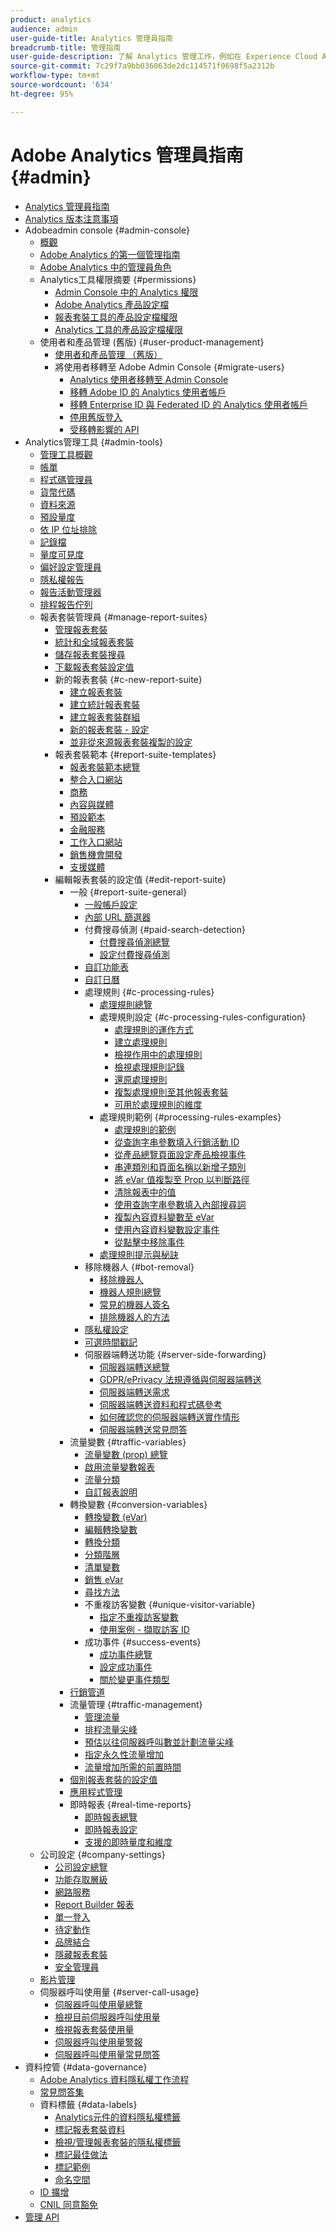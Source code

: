 ```yaml
---
product: analytics
audience: admin
user-guide-title: Analytics 管理員指南
breadcrumb-title: 管理指南
user-guide-description: 了解 Analytics 管理工作，例如在 Experience Cloud Admin Console 中管理使用者和產品、設定報表套裝等。
source-git-commit: 7c29f7a9bb036063de2dc114571f0698f5a2312b
workflow-type: tm+mt
source-wordcount: '634'
ht-degree: 95%

---
```



# Adobe Analytics 管理員指南 {#admin}

+ [Analytics 管理員指南](home.md)
+ [Analytics 版本注意事項](https://experienceleague.adobe.com/docs/analytics/release-notes/latest.html?lang=zh-Hant)
+ Adobeadmin console {#admin-console}
   + [概觀](admin-console/home.md)
   + [Adobe Analytics 的第一個管理指南](admin-console/first-admin-guide.md)
   + [Adobe Analytics 中的管理員角色](admin-console/admin-roles-in-analytics.md)
   + Analytics工具權限摘要 {#permissions}
      + [Admin Console 中的 Analytics 權限](admin-console/permissions/summary-tables.md)
      + [Adobe Analytics 產品設定檔](admin-console/permissions/product-profile.md)
      + [報表套裝工具的產品設定檔權限](admin-console/permissions/report-suite-tools.md)
      + [Analytics 工具的產品設定檔權限](admin-console/permissions/analytics-tools.md)
   + 使用者和產品管理 (舊版) {#user-product-management}
      + [使用者和產品管理 （舊版）](admin-console/user-management2/user-management.md)
      + 將使用者移轉至 Adobe Admin Console {#migrate-users}
         + [Analytics 使用者移轉至 Admin Console](admin-console/user-management2/user-migration/c-migration-tool.md)
         + [移轉 Adobe ID 的 Analytics 使用者帳戶](admin-console/user-management2/user-migration/t-migrate-users.md)
         + [移轉 Enterprise ID 與 Federated ID 的 Analytics 使用者帳戶](admin-console/user-management2/user-migration/migrate-enterprise.md)
         + [停用舊版登入](admin-console/user-management2/user-migration/t-disable-legacy-login.md)
         + [受移轉影響的 API](admin-console/user-management2/user-migration/developer.md)
+ Analytics管理工具 {#admin-tools}
   + [管理工具概觀](admin/c-admin-tools.md)
   + [帳單](admin/billing-admin.md)
   + [程式碼管理員](admin/code-manager-admin.md)
   + [貨幣代碼](admin/currency.md)
   + [資料來源](admin/data-sources.md)
   + [預設量度](admin/default-metrics.md)
   + [依 IP 位址排除](admin/exclude-ip.md)
   + [記錄檔](admin/logs.md)
   + [量度可見度](admin/metric-visibility.md)
   + [偏好設定管理員](admin/preferences-manager.md)
   + [隱私權報告](admin/privacy-reporting.md)
   + [報告活動管理器](admin/reporting-activity.md)
   + [排程報告佇列](admin/scheduled-reports-admin.md)
   + 報表套裝管理員 {#manage-report-suites}
      + [管理報表套裝](admin/c-manage-report-suites/report-suites-admin.md)
      + [統計和全域報表套裝](admin/c-manage-report-suites/rollup-report-suite.md)
      + [儲存報表套裝搜尋](admin/c-manage-report-suites/t-report-suite-saved-search.md)
      + [下載報表套裝設定值](admin/c-manage-report-suites/t-download-rs-settings.md)
      + 新的報表套裝 {#c-new-report-suite}
         + [建立報表套裝](admin/c-manage-report-suites/c-new-report-suite/t-create-a-report-suite.md)
         + [建立統計報表套裝](admin/c-manage-report-suites/c-new-report-suite/t-rollups.md)
         + [建立報表套裝群組](admin/c-manage-report-suites/c-new-report-suite/t-create-rs-group.md)
         + [新的報表套裝 - 設定](admin/c-manage-report-suites/c-new-report-suite/new-report-suite.md)
         + [並非從來源報表套裝複製的設定](admin/c-manage-report-suites/c-new-report-suite/settings-not-copied-from-rs.md)
      + 報表套裝範本 {#report-suite-templates}
         + [報表套裝範本總覽](admin/c-manage-report-suites/c-report-suite-templates/report-suite-templates.md)
         + [整合入口網站](admin/c-manage-report-suites/c-report-suite-templates/aggregator-portal.md)
         + [商務](admin/c-manage-report-suites/c-report-suite-templates/commerce-admin.md)
         + [內容與媒體](admin/c-manage-report-suites/c-report-suite-templates/content-media.md)
         + [預設範本](admin/c-manage-report-suites/c-report-suite-templates/default-rs-template.md)
         + [金融服務](admin/c-manage-report-suites/c-report-suite-templates/financial-services.md)
         + [工作入口網站](admin/c-manage-report-suites/c-report-suite-templates/job-portal.md)
         + [銷售機會開發](admin/c-manage-report-suites/c-report-suite-templates/lead-generation.md)
         + [支援媒體](admin/c-manage-report-suites/c-report-suite-templates/support-media.md)
      + 編輯報表套裝的設定值 {#edit-report-suite}
         + 一般 {#report-suite-general}
            + [一般帳戶設定](admin/c-manage-report-suites/c-edit-report-suites/general/general-acct-settings-admin.md)
            + [內部 URL 篩選器](admin/c-manage-report-suites/c-edit-report-suites/general/internal-url-filter-admin.md)
            + 付費搜尋偵測 {#paid-search-detection}
               + [付費搜尋偵測總覽](admin/c-manage-report-suites/c-edit-report-suites/general/paid-search-detection/paid-search-detection.md)
               + [設定付費搜尋偵測](admin/c-manage-report-suites/c-edit-report-suites/general/paid-search-detection/t-paid-search-detection.md)
            + [自訂功能表](admin/c-manage-report-suites/c-edit-report-suites/general/customize-menus.md)
            + [自訂日曆](admin/c-manage-report-suites/c-edit-report-suites/general/custom-calendar.md)
            + 處理規則 {#c-processing-rules}
               + [處理規則總覽](admin/c-manage-report-suites/c-edit-report-suites/general/c-processing-rules/processing-rules.md)
               + 處理規則設定 {#c-processing-rules-configuration}
                  + [處理規則的運作方式](admin/c-manage-report-suites/c-edit-report-suites/general/c-processing-rules/c-processing-rules-configuration/processing-rules-about.md)
                  + [建立處理規則](admin/c-manage-report-suites/c-edit-report-suites/general/c-processing-rules/c-processing-rules-configuration/t-processing-rules.md)
                  + [檢視作用中的處理規則](admin/c-manage-report-suites/c-edit-report-suites/general/c-processing-rules/c-processing-rules-configuration/t-processing-rules-view.md)
                  + [檢視處理規則記錄](admin/c-manage-report-suites/c-edit-report-suites/general/c-processing-rules/c-processing-rules-configuration/t-processing-rule-view-history.md)
                  + [還原處理規則](admin/c-manage-report-suites/c-edit-report-suites/general/c-processing-rules/c-processing-rules-configuration/t-processing-rules-restore.md)
                  + [複製處理規則至其他報表套裝](admin/c-manage-report-suites/c-edit-report-suites/general/c-processing-rules/c-processing-rules-configuration/t-processing-rules-copy-to-rs.md)
                  + [可用於處理規則的維度](admin/c-manage-report-suites/c-edit-report-suites/general/c-processing-rules/processing-rule-dimensions.md)
               + 處理規則範例 {#processing-rules-examples}
                  + [處理規則的範例](admin/c-manage-report-suites/c-edit-report-suites/general/c-processing-rules/processing-rules-examples/processing-rules-examples.md)
                  + [從查詢字串參數填入行銷活動 ID](admin/c-manage-report-suites/c-edit-report-suites/general/c-processing-rules/processing-rules-examples/processing-rules-populate-campaign-id.md)
                  + [從產品總覽頁面設定產品檢視事件](admin/c-manage-report-suites/c-edit-report-suites/general/c-processing-rules/processing-rules-examples/setting-the-product-view-event.md)
                  + [串連類別和頁面名稱以新增子類別](admin/c-manage-report-suites/c-edit-report-suites/general/c-processing-rules/processing-rules-examples/subcategory-concatenating.md)
                  + [將 eVar 值複製至 Prop 以判斷路徑](admin/c-manage-report-suites/c-edit-report-suites/general/c-processing-rules/processing-rules-examples/processing-rules-determining-path.md)
                  + [清除報表中的值](admin/c-manage-report-suites/c-edit-report-suites/general/c-processing-rules/processing-rules-examples/clean-up-values-in-a-report.md)
                  + [使用查詢字串參數填入內部搜尋詞](admin/c-manage-report-suites/c-edit-report-suites/general/c-processing-rules/processing-rules-examples/processing-rules-populating-internal-search.md)
                  + [複製內容資料變數至 eVar](admin/c-manage-report-suites/c-edit-report-suites/general/c-processing-rules/processing-rules-examples/processing-rules-copy-context-data.md)
                  + [使用內容資料變數設定事件](admin/c-manage-report-suites/c-edit-report-suites/general/c-processing-rules/processing-rules-examples/processing-rules-copy-context-data-event.md)
                  + [從點擊中移除事件](admin/c-manage-report-suites/c-edit-report-suites/general/c-processing-rules/processing-rules-examples/processing-rules-remove-event.md)
               + [處理規則提示與秘訣](admin/c-manage-report-suites/c-edit-report-suites/general/c-processing-rules/processing-rules-tips.md)
            + 移除機器人 {#bot-removal}
               + [移除機器人](admin/c-manage-report-suites/c-edit-report-suites/general/bot-removal/bot-removal.md)
               + [機器人規則總覽](admin/c-manage-report-suites/c-edit-report-suites/general/bot-removal/bot-rules.md)
               + [常見的機器人簽名](admin/c-manage-report-suites/c-edit-report-suites/general/bot-removal/bot-signatures.md)
               + [排除機器人的方法](admin/c-manage-report-suites/c-edit-report-suites/general/bot-removal/bot-exclusion-methods.md)
            + [隱私權設定](admin/c-manage-report-suites/c-edit-report-suites/general/privacy-settings.md)
            + [可選時間戳記](admin/c-manage-report-suites/c-edit-report-suites/general/timestamp-optional.md)
            + 伺服器端轉送功能 {#server-side-forwarding}
               + [伺服器端轉送總覽](admin/c-manage-report-suites/c-edit-report-suites/general/c-server-side-forwarding/ssf.md)
               + [GDPR/ePrivacy 法規遵循與伺服器端轉送](admin/c-manage-report-suites/c-edit-report-suites/general/c-server-side-forwarding/ssf-gdpr.md)
               + [伺服器端轉送需求](admin/c-manage-report-suites/c-edit-report-suites/general/c-server-side-forwarding/ssf-requirements.md)
               + [伺服器端轉送資料和程式碼參考](admin/c-manage-report-suites/c-edit-report-suites/general/c-server-side-forwarding/ssf-reference.md)
               + [如何確認您的伺服器端轉送實作情形](admin/c-manage-report-suites/c-edit-report-suites/general/c-server-side-forwarding/ssf-verify.md)
               + [伺服器端轉送常見問答](admin/c-manage-report-suites/c-edit-report-suites/general/c-server-side-forwarding/ssf-faq.md)
         + 流量變數 {#traffic-variables}
            + [流量變數 (prop) 總覽](admin/c-manage-report-suites/c-edit-report-suites/c-traffic-variables/traffic-var.md)
            + [啟用流量變數報表](admin/c-manage-report-suites/c-edit-report-suites/c-traffic-variables/t-traffic-variable.md)
            + [流量分類](admin/c-manage-report-suites/c-edit-report-suites/c-traffic-variables/traffic-classifications.md)
            + [自訂報表說明](admin/c-manage-report-suites/c-edit-report-suites/c-traffic-variables/custom-desc-admin.md)
         + 轉換變數 {#conversion-variables}
            + [轉換變數 (eVar)](admin/c-manage-report-suites/c-edit-report-suites/conversion-var-admin/conversion-var-admin.md)
            + [編輯轉換變數](admin/c-manage-report-suites/c-edit-report-suites/conversion-var-admin/t-conversion-variables-admin.md)
            + [轉換分類](admin/c-manage-report-suites/c-edit-report-suites/conversion-var-admin/conversion-classifications.md)
            + [分類階層](admin/c-manage-report-suites/c-edit-report-suites/conversion-var-admin/classification-hierarchies.md)
            + [清單變數](admin/c-manage-report-suites/c-edit-report-suites/conversion-var-admin/list-var-admin.md)
            + [銷售 eVar](admin/c-manage-report-suites/c-edit-report-suites/conversion-var-admin/merchandising-evars.md)
            + [尋找方法](admin/c-manage-report-suites/c-edit-report-suites/conversion-var-admin/finding-methods.md)
            + 不重複訪客變數 {#unique-visitor-variable}
               + [指定不重複訪客變數](admin/c-manage-report-suites/c-edit-report-suites/conversion-var-admin/unique-visitor-variable-admin/t-unique-visitor-variable.md)
               + [使用案例 - 擷取訪客 ID](admin/c-manage-report-suites/c-edit-report-suites/conversion-var-admin/unique-visitor-variable-admin/extract-visitorids-usecase.md)
            + 成功事件 {#success-events}
               + [成功事件總覽](admin/c-manage-report-suites/c-edit-report-suites/conversion-var-admin/c-success-events/success-event.md)
               + [設定成功事件](admin/c-manage-report-suites/c-edit-report-suites/conversion-var-admin/c-success-events/t-success-events.md)
               + [關於變更事件類型](admin/c-manage-report-suites/c-edit-report-suites/conversion-var-admin/c-success-events/event-type.md)
         + [行銷管道](admin/c-manage-report-suites/c-edit-report-suites/marketing-channels-admin.md)
         + 流量管理 {#traffic-management}
            + [管理流量](admin/c-manage-report-suites/c-edit-report-suites/c-traffic-management/traffic-management.md)
            + [排程流量尖峰](admin/c-manage-report-suites/c-edit-report-suites/c-traffic-management/t-traffic-schedule-spike.md)
            + [預估以往伺服器呼叫數並計劃流量尖峰](admin/c-manage-report-suites/c-edit-report-suites/c-traffic-management/traffic-spike-estimate-past-server-calls.md)
            + [指定永久性流量增加](admin/c-manage-report-suites/c-edit-report-suites/c-traffic-management/t-traffic-permanent.md)
            + [流量增加所需的前置時間](admin/c-manage-report-suites/c-edit-report-suites/c-traffic-management/traffic-lead-time.md)
         + [個別報表套裝的設定值](admin/c-manage-report-suites/c-edit-report-suites/individual-rs-settings.md)
         + [應用程式管理](admin/c-manage-report-suites/c-edit-report-suites/mobile-management.md)
         + 即時報表 {#real-time-reports}
            + [即時報表總覽](admin/c-manage-report-suites/c-edit-report-suites/realtime/realtime.md)
            + [即時報表設定](admin/c-manage-report-suites/c-edit-report-suites/realtime/t-realtime-admin.md)
            + [支援的即時量度和維度](admin/c-manage-report-suites/c-edit-report-suites/realtime/realtime-metrics.md)
   + 公司設定 {#company-settings}
      + [公司設定總覽](admin/company/c-company-settings.md)
      + [功能存取層級](admin/company/feature-access-levels.md)
      + [網路服務](admin/company/web-services-admin.md)
      + [Report Builder 報表](admin/company/report-builder-reports-admin.md)
      + [單一登入](admin/company/single-signon-admin.md)
      + [待定動作](admin/company/pending-actions-admin.md)
      + [品牌結合](admin/company/co-branding-admin.md)
      + [隱藏報表套裝](admin/company/c-hide-report-suites.md)
      + [安全管理員](admin/company/security-manager.md)
   + [影片管理](admin/video-management.md)
   + 伺服器呼叫使用量 {#server-call-usage}
      + [伺服器呼叫使用量總覽](admin/c-server-call-usage/overage-overview.md)
      + [檢視目前伺服器呼叫使用量](admin/c-server-call-usage/server-call-usage-dashboard.md)
      + [檢視報表套裝使用量](admin/c-server-call-usage/report-suite-usage.md)
      + [伺服器呼叫使用量警報](admin/c-server-call-usage/scu-alerts.md)
      + [伺服器呼叫使用量常見問答](admin/c-server-call-usage/overage-faq.md)
+ 資料控管 {#data-governance}
   + [Adobe Analytics 資料隱私權工作流程](c-data-governance/an-gdpr-workflow.md)
   + [常見問答集](c-data-governance/gdpr-faq.md)
   + 資料標籤 {#data-labels}
      + [Analytics元件的資料隱私權標籤](c-data-governance/data-labeling/gdpr-labels.md)
      + [標記報表套裝資料](c-data-governance/data-labeling/gdpr-setup-reportsuite.md)
      + [檢視/管理報表套裝的隱私權標籤](c-data-governance/data-labeling/gdpr-view-settings.md)
      + [標記最佳做法](c-data-governance/data-labeling/gdpr-analytics-ids.md)
      + [標記範例](c-data-governance/data-labeling/gdpr-labeling-example.md)
      + [命名空間](c-data-governance/data-labeling/gdpr-namespaces.md)
   + [ID 擴增](c-data-governance/gdpr-id-expansion.md)
   + [CNIL 同意豁免](c-data-governance/cnil-consent-exemption.md)
+ [管理 API](c-admin-api/c-admin-api.md)
